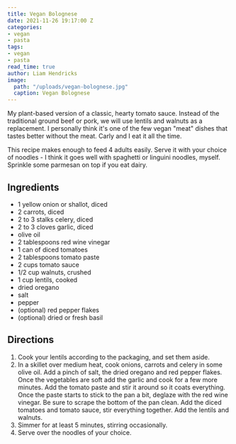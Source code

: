 ```yaml
---
title: Vegan Bolognese
date: 2021-11-26 19:17:00 Z
categories:
- vegan
- pasta
tags:
- vegan
- pasta
read_time: true
author: Liam Hendricks
image:
  path: "/uploads/vegan-bolognese.jpg"
  caption: Vegan Bolognese
---
```


My plant-based version of a classic, hearty tomato sauce. Instead of the traditional ground beef or pork, we will use lentils and walnuts as a replacement. I personally think it's one of the few vegan "meat" dishes that tastes better without the meat. Carly and I eat it all the time.

This recipe makes enough to feed 4 adults easily. Serve it with your choice of noodles - I think it goes well with spaghetti or linguini noodles, myself. Sprinkle some parmesan on top if you eat dairy.

## Ingredients

* 1 yellow onion or shallot, diced
* 2 carrots, diced
* 2 to 3 stalks celery, diced
* 2 to 3 cloves garlic, diced
* olive oil
* 2 tablespoons red wine vinegar
* 1 can of diced tomatoes
* 2 tablespoons tomato paste
* 2 cups tomato sauce
* 1/2 cup walnuts, crushed
* 1 cup lentils, cooked
* dried oregano
* salt
* pepper
* (optional) red pepper flakes
* (optional) dried or fresh basil

## Directions

1. Cook your lentils according to the packaging, and set them aside.
2. In a skillet over medium heat, cook onions, carrots and celery in some olive oil. Add a pinch of salt, the dried oregano and red pepper flakes. Once the vegetables are soft add the garlic and cook for a few more minutes. Add the tomato paste and stir it around so it coats everything. Once the paste starts to stick to the pan a bit, deglaze with the red wine vinegar. Be sure to scrape the bottom of the pan clean. Add the diced tomatoes and tomato sauce, stir everything together. Add the lentils and walnuts.
3. Simmer for at least 5 minutes, stirring occasionally.
4. Serve over the noodles of your choice.
